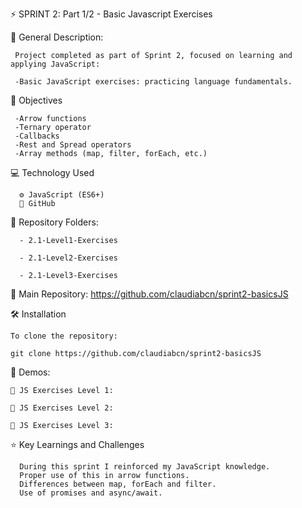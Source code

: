 ⚡️ SPRINT 2: Part 1/2 - Basic Javascript Exercises

🧩 General Description:

     Project completed as part of Sprint 2, focused on learning and applying JavaScript:

     -Basic JavaScript exercises: practicing language fundamentals.
     
🎯 Objectives

     -Arrow functions
     -Ternary operator
     -Callbacks
     -Rest and Spread operators
     -Array methods (map, filter, forEach, etc.)
     

💻 Technology Used
        
      ⚙️ JavaScript (ES6+)
      🐙 GitHub

📂 Repository Folders:

      - 2.1-Level1-Exercises
    
      - 2.1-Level2-Exercises
    
      - 2.1-Level3-Exercises

🔗 Main Repository:
https://github.com/claudiabcn/sprint2-basicsJS

🛠 Installation

    To clone the repository:

    git clone https://github.com/claudiabcn/sprint2-basicsJS

📸 Demos:
      
    🔗 JS Exercises Level 1: 
      
    🔗 JS Exercises Level 2: 

    🔗 JS Exercises Level 3: 
      


⭐ Key Learnings and Challenges

      During this sprint I reinforced my JavaScript knowledge.
      Proper use of this in arrow functions.
      Differences between map, forEach and filter.
      Use of promises and async/await.
